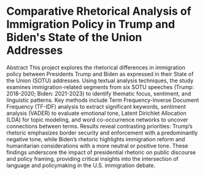 # Comparative Rhetorical Analysis of Immigration Policy in Trump and Biden's State of the Union Addresses

Abstract
This project explores the rhetorical differences in immigration policy between Presidents Trump and Biden as expressed in their State of the Union (SOTU) addresses. Using textual analysis techniques, the study examines immigration-related segments from six SOTU speeches (Trump: 2018-2020; Biden: 2021-2023) to identify thematic focus, sentiment, and linguistic patterns. Key methods include Term Frequency-Inverse Document Frequency (TF-IDF) analysis to extract significant keywords, sentiment analysis (VADER) to evaluate emotional tone, Latent Dirichlet Allocation (LDA) for topic modeling, and word co-occurrence networks to uncover connections between terms. Results reveal contrasting priorities: Trump’s rhetoric emphasizes border security and enforcement with a predominantly negative tone, while Biden’s rhetoric highlights immigration reform and humanitarian considerations with a more neutral or positive tone. These findings underscore the impact of presidential rhetoric on public discourse and policy framing, providing critical insights into the intersection of language and policymaking in the U.S. immigration debate.
